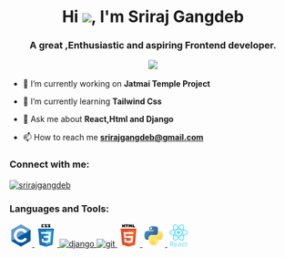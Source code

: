 <h1 align="center">Hi <img src="https://tenor.com/view/hand-waving-hand-emoji-gif-14999877618442267107">, I'm Sriraj Gangdeb</h1>

<h3 align="center">A great ,Enthusiastic and aspiring Frontend developer.</h3>
<p align="center">
<img src="https://i.giphy.com/media/v1.Y2lkPTc5MGI3NjExcDV2aWE0c2R1bTZhN3dvdWtiMGNzNnF6N2lhNTJjcWNheWE4YnRvYiZlcD12MV9pbnRlcm5hbF9naWZfYnlfaWQmY3Q9Zw/qgQUggAC3Pfv687qPC/giphy.gif">
</p>


- 🔭 I’m currently working on **Jatmai Temple Project**

- 🌱 I’m currently learning **Tailwind Css**

- 💬 Ask me about **React,Html and Django**

- 📫 How to reach me **srirajgangdeb@gmail.com**

<h3 align="left">Connect with me:</h3>
<p align="left">
<a href="https://linkedin.com/in/srirajgangdeb" target="blank"><img align="center" src="https://raw.githubusercontent.com/rahuldkjain/github-profile-readme-generator/master/src/images/icons/Social/linked-in-alt.svg" alt="srirajgangdeb" height="30" width="40" /></a>
</p>

<h3 align="left">Languages and Tools:</h3>
<p align="left"> <a href="https://www.cprogramming.com/" target="_blank" rel="noreferrer"> <img src="https://raw.githubusercontent.com/devicons/devicon/master/icons/c/c-original.svg" alt="c" width="40" height="40"/> </a> <a href="https://www.w3schools.com/css/" target="_blank" rel="noreferrer"> <img src="https://raw.githubusercontent.com/devicons/devicon/master/icons/css3/css3-original-wordmark.svg" alt="css3" width="40" height="40"/> </a> <a href="https://www.djangoproject.com/" target="_blank" rel="noreferrer"> <img src="https://cdn.worldvectorlogo.com/logos/django.svg" alt="django" width="40" height="40"/> </a> <a href="https://git-scm.com/" target="_blank" rel="noreferrer"> <img src="https://www.vectorlogo.zone/logos/git-scm/git-scm-icon.svg" alt="git" width="40" height="40"/> </a> <a href="https://www.w3.org/html/" target="_blank" rel="noreferrer"> <img src="https://raw.githubusercontent.com/devicons/devicon/master/icons/html5/html5-original-wordmark.svg" alt="html5" width="40" height="40"/> </a> <a href="https://www.python.org" target="_blank" rel="noreferrer"> <img src="https://raw.githubusercontent.com/devicons/devicon/master/icons/python/python-original.svg" alt="python" width="40" height="40"/> </a> <a href="https://reactjs.org/" target="_blank" rel="noreferrer"> <img src="https://raw.githubusercontent.com/devicons/devicon/master/icons/react/react-original-wordmark.svg" alt="react" width="40" height="40"/> </a> </p>

